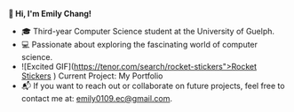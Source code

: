  **🍒 Hi, I'm Emily Chang!**
- 🎓 Third-year Computer Science student at the University of Guelph.
- 💻 Passionate about exploring the fascinating world of computer science.  
- ![Excited GIF]([https://tenor.com/search/rocket-stickers">Rocket Stickers</a></div> <script type="text/javascript" async src="https://tenor.com/embed.js"></script>](https://tenor.com/view/rocket-joypixels-flying-up-missile-skyrocket-gif-17554248)) Current Project: My Portfolio
- 📬 If you want to reach out or collaborate on future projects, feel free to contact me at: emily0109.ec@gmail.com.
